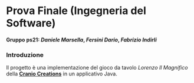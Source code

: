 # Prova Finale (Ingegneria del Software)
#### Gruppo ps21: _Daniele Marsella_, _Fersini Dario_, _Fabrizio Indirli_

### Introduzione
Il progetto è una implementazione del gioco da tavolo _Lorenzo Il Magnifico_ della [**Cranio Creations**](www.craniocreations.it) in un applicativo Java.

